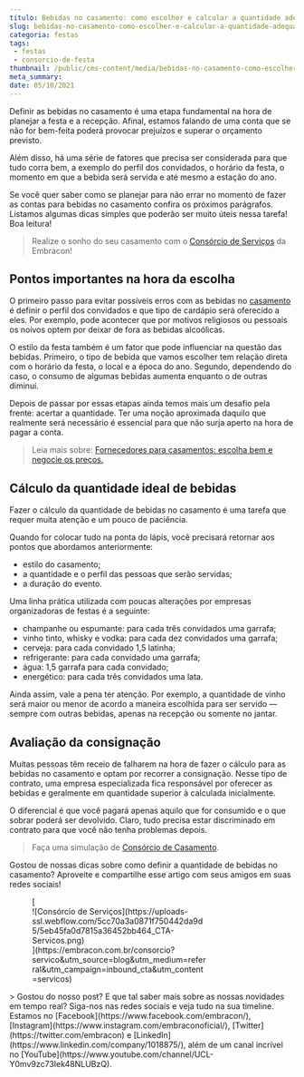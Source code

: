 ```yaml
---
titulo: Bebidas no casamento: como escolher e calcular a quantidade adequada?
slug: bebidas-no-casamento-como-escolher-e-calcular-a-quantidade-adequada
categoria: festas
tags:
 - festas
 - consorcio-de-festa
thumbnail: /public/cms-content/media/bebidas-no-casamento-como-escolher-e-calcular-a-quantidade-adequada.jpeg
meta_summary: 
date: 05/10/2021
---
```

Definir as bebidas no casamento é uma etapa fundamental na hora de planejar a festa e a recepção. Afinal, estamos falando de uma conta que se não for bem-feita poderá provocar prejuízos e superar o orçamento previsto.

Além disso, há uma série de fatores que precisa ser considerada para que tudo corra bem, a exemplo do perfil dos convidados, o horário da festa, o momento em que a bebida será servida e até mesmo a estação do ano.

Se você quer saber como se planejar para não errar no momento de fazer as contas para bebidas no casamento confira os próximos parágrafos. Listamos algumas dicas simples que poderão ser muito úteis nessa tarefa! Boa leitura!

> Realize o sonho do seu casamento com o [Consórcio de Serviços](https://www.embracon.com.br/consorcio-servicos) da Embracon!

Pontos importantes na hora da escolha
-------------------------------------

O primeiro passo para evitar possíveis erros com as bebidas no [casamento](https://www.embracon.com.br/blog/cerimonia-e-festa-de-casamento-juntos-ou-separados) é definir o perfil dos convidados e que tipo de cardápio será oferecido a eles. Por exemplo, pode acontecer que por motivos religiosos ou pessoais os noivos optem por deixar de fora as bebidas alcoólicas.

O estilo da festa também é um fator que pode influenciar na questão das bebidas. Primeiro, o tipo de bebida que vamos escolher tem relação direta com o horário da festa, o local e a época do ano. Segundo, dependendo do caso, o consumo de algumas bebidas aumenta enquanto o de outras diminui.

Depois de passar por essas etapas ainda temos mais um desafio pela frente: acertar a quantidade. Ter uma noção aproximada daquilo que realmente será necessário é essencial para que não surja aperto na hora de pagar a conta.

> Leia mais sobre: [Fornecedores para casamentos: escolha bem e negocie os preços.](https://www.embracon.com.br/blog/fornecedores-para-casamentos-escolha-bem-e-negocie-os-precos)

Cálculo da quantidade ideal de bebidas
--------------------------------------

Fazer o cálculo da quantidade de bebidas no casamento é uma tarefa que requer muita atenção e um pouco de paciência.

Quando for colocar tudo na ponta do lápis, você precisará retornar aos pontos que abordamos anteriormente:

- estilo do casamento;
- a quantidade e o perfil das pessoas que serão servidas;
- a duração do evento.

Uma linha prática utilizada com poucas alterações por empresas organizadoras de festas é a seguinte:

- champanhe ou espumante: para cada três convidados uma garrafa;
- vinho tinto, whisky e vodka: para cada dez convidados uma garrafa;
- cerveja: para cada convidado 1,5 latinha;
- refrigerante: para cada convidado uma garrafa;
- água: 1,5 garrafa para cada convidado;
- energético: para cada três convidados uma lata.

Ainda assim, vale a pena ter atenção. Por exemplo, a quantidade de vinho será maior ou menor de acordo a maneira escolhida para ser servido — sempre com outras bebidas, apenas na recepção ou somente no jantar.

Avaliação da consignação
------------------------

Muitas pessoas têm receio de falharem na hora de fazer o cálculo para as bebidas no casamento e optam por recorrer a consignação. Nesse tipo de contrato, uma empresa especializada fica responsável por oferecer as bebidas e geralmente em quantidade superior à calculada inicialmente.

O diferencial é que você pagará apenas aquilo que for consumido e o que sobrar poderá ser devolvido. Claro, tudo precisa estar discriminado em contrato para que você não tenha problemas depois.

> Faça uma simulação de [Consórcio de Casamento](https://www.embracon.com.br/consorcio).

Gostou de nossas dicas sobre como definir a quantidade de bebidas no casamento? Aproveite e compartilhe esse artigo com seus amigos em suas redes sociais!

<figure class="w-richtext-figure-type-image w-richtext-align-center" style="max-width:310px">[<div>![Consórcio de Serviços](https://uploads-ssl.webflow.com/5cc70a3a0871f750442da9d5/5eb45fa0d7815a36452bb464_CTA-Servicos.png)</div>](https://embracon.com.br/consorcio?servico&utm_source=blog&utm_medium=referral&utm_campaign=inbound_cta&utm_content=servicos)</figure>> Gostou do nosso post? E que tal saber mais sobre as nossas novidades em tempo real? Siga-nos nas redes sociais e veja tudo na sua timeline. Estamos no [Facebook](https://www.facebook.com/embracon/), [Instagram](https://www.instagram.com/embraconoficial/), [Twitter](https://twitter.com/embracon) e [LinkedIn](https://www.linkedin.com/company/1018875/), além de um canal incrível no [YouTube](https://www.youtube.com/channel/UCL-Y0mv9zc73Iek48NLUBzQ).
